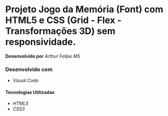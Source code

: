 # Projeto Jogo da Memória (Font) com HTML5 e CSS (Grid - Flex - Transformações 3D) sem responsividade.

**Desenvolvido por** *Arthur Felipe MS*

### Desenvolvido com
* *Visual Code*

#### Tecnologias Utilizadas
* *HTML5*
* *CSS3*
